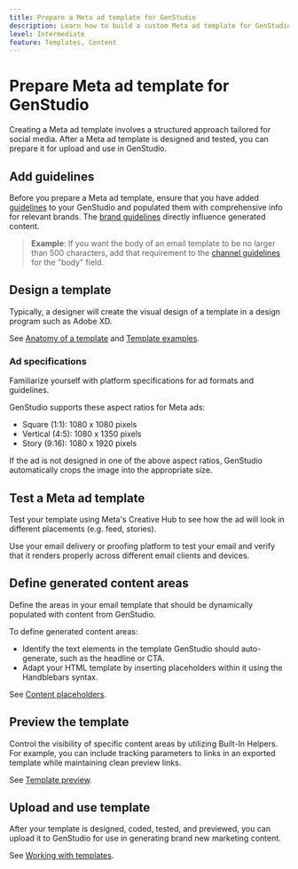 ```yaml
---
title: Prepare a Meta ad template for GenStudio
description: Learn how to build a custom Meta ad template for GenStudio.
level: Intermediate
feature: Templates, Content
---
```


# Prepare Meta ad template for GenStudio

Creating a Meta ad template involves a structured approach tailored for social media. After a Meta ad template is designed and tested, you can prepare it for upload and use in GenStudio.

## Add guidelines

Before you prepare a Meta ad template, ensure that you have added [guidelines](/help/user-guide/guidelines/overview.md) to your GenStudio and populated them with comprehensive info for relevant brands. The [brand guidelines](/help/user-guide/guidelines/brands.md) directly influence generated content.

> **Example**: If you want the body of an email template to be no larger than 500 characters, add that requirement to the [channel guidelines](/help/user-guide/guidelines/brands.md#channel-guidelines) for the "body" field.

## Design a template

Typically, a designer will create the visual design of a template in a design program such as Adobe XD.

See [Anatomy of a template](/help/user-guide/content/use-templates.md#anatomy-of-a-template) and [Template examples](/help/user-guide/content/customize-template.md#template-examples).

### Ad specifications

Familiarize yourself with platform specifications for ad formats and guidelines.

GenStudio supports these aspect ratios for Meta ads:

* Square (1:1): 1080 x 1080 pixels 
* Vertical (4:5): 1080 x 1350 pixels
* Story (9:16): 1080 x 1920 pixels

If the ad is not designed in one of the above aspect ratios, GenStudio automatically crops the image into the appropriate size.  

## Test a Meta ad template

Test your template using Meta's Creative Hub to see how the ad will look in different placements (e.g. feed, stories).

Use your email delivery or proofing platform to test your email and verify that it renders properly across different email clients and devices.

## Define generated content areas

Define the areas in your email template that should be dynamically populated with content from GenStudio. 

To define generated content areas:

* Identify the text elements in the template GenStudio should auto-generate, such as the headline or CTA.
* Adapt your HTML template by inserting placeholders within it using the Handblebars syntax.

See [Content placeholders](/help/user-guide/content/customize-template.md#content-placeholders).

## Preview the template

Control the visibility of specific content areas by utilizing Built-In Helpers. For example, you can include tracking parameters to links in an exported template while maintaining clean preview links.

See [Template preview](/help/user-guide/content/customize-template.md#template-preview).

## Upload and use template

After your template is designed, coded, tested, and previewed, you can upload it to GenStudio for use in generating brand new marketing content.

See [Working with templates](use-templates.md).
